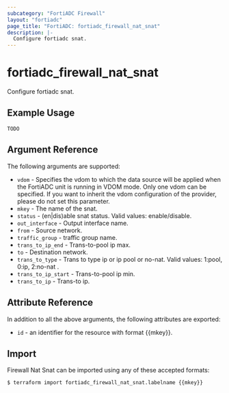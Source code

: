```yaml
---
subcategory: "FortiADC Firewall"
layout: "fortiadc"
page_title: "FortiADC: fortiadc_firewall_nat_snat"
description: |-
  Configure fortiadc snat.
---
```


# fortiadc_firewall_nat_snat
Configure fortiadc snat.

## Example Usage
```hcl
TODO
```

## Argument Reference

The following arguments are supported:

* `vdom` - Specifies the vdom to which the data source will be applied when the FortiADC unit is running in VDOM mode. Only one vdom can be specified. If you want to inherit the vdom configuration of the provider, please do not set this parameter.
* `mkey` - The name of the snat.
* `status` - (en|dis)able snat status. Valid values: enable/disable.
* `out_interface` - Output interface name. 
* `from` - Source network. 
* `traffic_group` - traffic group name. 
* `trans_to_ip_end` - Trans-to-pool ip max. 
* `to` - Destination network. 
* `trans_to_type` - Trans to type ip or ip pool or no-nat. Valid values: 1:pool, 0:ip, 2:no-nat .
* `trans_to_ip_start` - Trans-to-pool ip min. 
* `trans_to_ip` - Trans-to ip. 

## Attribute Reference

In addition to all the above arguments, the following attributes are exported:
* `id` - an identifier for the resource with format {{mkey}}.

## Import
 Firewall Nat Snat can be imported using any of these accepted formats:
```
$ terraform import fortiadc_firewall_nat_snat.labelname {{mkey}}
```
